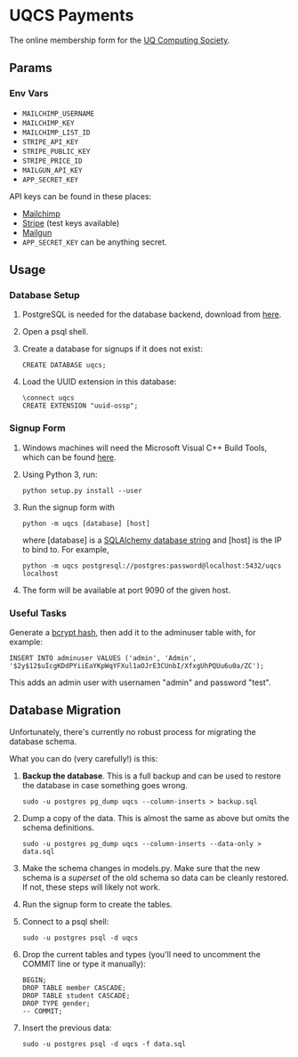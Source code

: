 # UQCS Payments

The online membership form for the [UQ Computing Society](https://uqcs.org.au).


## Params

### Env Vars
 - `MAILCHIMP_USERNAME`
 - `MAILCHIMP_KEY`
 - `MAILCHIMP_LIST_ID`
 - `STRIPE_API_KEY`
 - `STRIPE_PUBLIC_KEY`
 - `STRIPE_PRICE_ID`
 - `MAILGUN_API_KEY`
 - `APP_SECRET_KEY`

API keys can be found in these places:
 - [Mailchimp](https://admin.mailchimp.com/account/api/)
 - [Stripe](https://dashboard.stripe.com/apikeys) (test keys available)
 - [Mailgun](https://app.mailgun.com/app/account/security/api_keys)
 - `APP_SECRET_KEY` can be anything secret.

## Usage

### Database Setup
1. PostgreSQL is needed for the database backend, download from [here](https://www.postgresql.org/download/).
2. Open a psql shell.
3. Create a database for signups if it does not exist:

       CREATE DATABASE uqcs;

4. Load the UUID extension in this database:

       \connect uqcs
       CREATE EXTENSION "uuid-ossp";


### Signup Form
1. Windows machines will need the Microsoft Visual C++ Build Tools, which can be found [here](https://visualstudio.microsoft.com/vs/downloads/).

3. Using Python 3, run:

       python setup.py install --user

4. Run the signup form with

       python -m uqcs [database] [host]

    where [database] is a [SQLAlchemy database string](https://docs.sqlalchemy.org/13/core/engines.html#database-urls) and [host] is the IP to bind to. For example,

       python -m uqcs postgresql://postgres:password@localhost:5432/uqcs localhost

5. The form will be available at port 9090 of the given host.

### Useful Tasks
Generate a [bcrypt hash](https://bcrypt-generator.com/), then add it to the adminuser table with, for example:

    INSERT INTO adminuser VALUES ('admin', 'Admin', '$2y$12$uIcgKDdPYiiEaYKpWqYFXul1aOJrE3CUnbI/XfxgUhPQUu6u0a/ZC');

This adds an admin user with usernamen "admin" and password "test".

## Database Migration

Unfortunately, there's currently no robust process for migrating the database schema.

What you can do (very carefully!) is this:

1. **Backup the database**. This is a full backup and can be used to restore the database in case something goes wrong.

       sudo -u postgres pg_dump uqcs --column-inserts > backup.sql

2. Dump a copy of the data. This is almost the same as above but omits the schema definitions.

       sudo -u postgres pg_dump uqcs --column-inserts --data-only > data.sql

3. Make the schema changes in models.py.
   Make sure that the new schema is a *superset* of the old schema so data can be
   cleanly restored. If not, these steps will likely not work.

4. Run the signup form to create the tables.

5. Connect to a psql shell:

       sudo -u postgres psql -d uqcs

6. Drop the current tables and types
   (you'll need to uncomment the COMMIT line or type it manually):

       BEGIN;
       DROP TABLE member CASCADE;
       DROP TABLE student CASCADE;
       DROP TYPE gender;
       -- COMMIT;

7. Insert the previous data:

       sudo -u postgres psql -d uqcs -f data.sql
